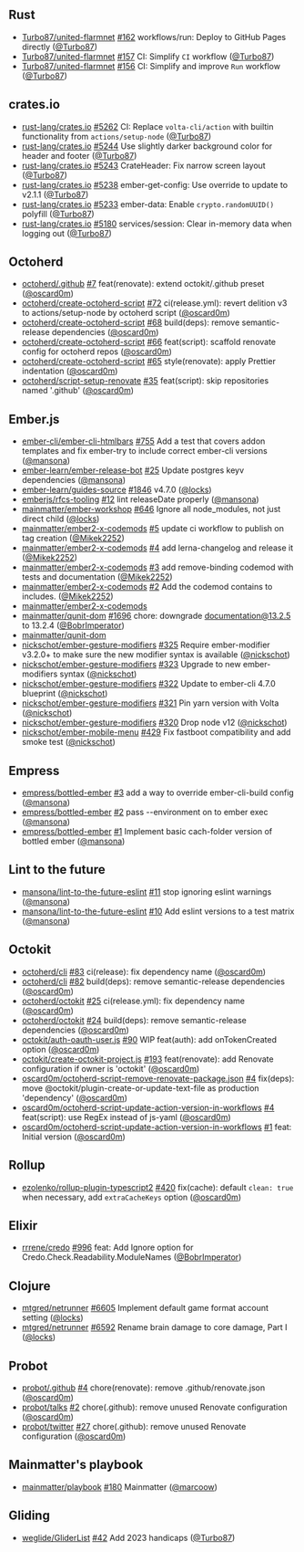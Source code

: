 ## Rust

- [Turbo87/united-flarmnet]
  [#162](https://github.com/Turbo87/united-flarmnet/pull/162) workflows/run:
  Deploy to GitHub Pages directly ([@Turbo87])
- [Turbo87/united-flarmnet]
  [#157](https://github.com/Turbo87/united-flarmnet/pull/157) CI: Simplify `CI`
  workflow ([@Turbo87])
- [Turbo87/united-flarmnet]
  [#156](https://github.com/Turbo87/united-flarmnet/pull/156) CI: Simplify and
  improve `Run` workflow ([@Turbo87])

## crates.io

- [rust-lang/crates.io]
  [#5262](https://github.com/rust-lang/crates.io/pull/5262) CI: Replace
  `volta-cli/action` with builtin functionality from `actions/setup-node`
  ([@Turbo87])
- [rust-lang/crates.io]
  [#5244](https://github.com/rust-lang/crates.io/pull/5244) Use slightly darker
  background color for header and footer ([@Turbo87])
- [rust-lang/crates.io]
  [#5243](https://github.com/rust-lang/crates.io/pull/5243) CrateHeader: Fix
  narrow screen layout ([@Turbo87])
- [rust-lang/crates.io]
  [#5238](https://github.com/rust-lang/crates.io/pull/5238) ember-get-config:
  Use override to update to v2.1.1 ([@Turbo87])
- [rust-lang/crates.io]
  [#5233](https://github.com/rust-lang/crates.io/pull/5233) ember-data: Enable
  `crypto.randomUUID()` polyfill ([@Turbo87])
- [rust-lang/crates.io]
  [#5180](https://github.com/rust-lang/crates.io/pull/5180) services/session:
  Clear in-memory data when logging out ([@Turbo87])

## Octoherd

- [octoherd/.github] [#7](https://github.com/octoherd/.github/pull/7)
  feat(renovate): extend octokit/.github preset ([@oscard0m])
- [octoherd/create-octoherd-script]
  [#72](https://github.com/octoherd/create-octoherd-script/pull/72)
  ci(release.yml): revert delition v3 to actions/setup-node by octoherd script
  ([@oscard0m])
- [octoherd/create-octoherd-script]
  [#68](https://github.com/octoherd/create-octoherd-script/pull/68) build(deps):
  remove semantic-release dependencies ([@oscard0m])
- [octoherd/create-octoherd-script]
  [#66](https://github.com/octoherd/create-octoherd-script/pull/66)
  feat(script): scaffold renovate config for octoherd repos ([@oscard0m])
- [octoherd/create-octoherd-script]
  [#65](https://github.com/octoherd/create-octoherd-script/pull/65)
  style(renovate): apply Prettier indentation ([@oscard0m])
- [octoherd/script-setup-renovate]
  [#35](https://github.com/octoherd/script-setup-renovate/pull/35) feat(script):
  skip repositories named '.github' ([@oscard0m])

## Ember.js

- [ember-cli/ember-cli-htmlbars]
  [#755](https://github.com/ember-cli/ember-cli-htmlbars/pull/755) Add a test
  that covers addon templates and fix ember-try to include correct ember-cli
  versions ([@mansona])
- [ember-learn/ember-release-bot]
  [#25](https://github.com/ember-learn/ember-release-bot/pull/25) Update
  postgres keyv dependencies ([@mansona])
- [ember-learn/guides-source]
  [#1846](https://github.com/ember-learn/guides-source/pull/1846) v4.7.0
  ([@locks])
- [emberjs/rfcs-tooling] [#12](https://github.com/emberjs/rfcs-tooling/pull/12)
  lint releaseDate properly ([@mansona])
- [mainmatter/ember-workshop]
  [#646](https://github.com/mainmatter/ember-workshop/pull/646) Ignore all
  node_modules, not just direct child ([@locks])
- [mainmatter/ember2-x-codemods]
  [#5](https://github.com/mainmatter/ember2-x-codemods/pull/5) update ci
  workflow to publish on tag creation ([@Mikek2252])
- [mainmatter/ember2-x-codemods]
  [#4](https://github.com/mainmatter/ember2-x-codemods/pull/4) add
  lerna-changelog and release it ([@Mikek2252])
- [mainmatter/ember2-x-codemods]
  [#3](https://github.com/mainmatter/ember2-x-codemods/pull/3) add
  remove-binding codemod with tests and documentation ([@Mikek2252])
- [mainmatter/ember2-x-codemods]
  [#2](https://github.com/mainmatter/ember2-x-codemods/pull/2) Add the codemod
  contains to includes. ([@Mikek2252])
- [mainmatter/ember2-x-codemods]
- [mainmatter/qunit-dom]
  [#1696](https://github.com/mainmatter/qunit-dom/pull/1696) chore: downgrade
  documentation@13.2.5 to 13.2.4 ([@BobrImperator])
- [mainmatter/qunit-dom]
- [nickschot/ember-gesture-modifiers]
  [#325](https://github.com/nickschot/ember-gesture-modifiers/pull/325) Require
  ember-modifier v3.2.0+ to make sure the new modifier syntax is available
  ([@nickschot])
- [nickschot/ember-gesture-modifiers]
  [#323](https://github.com/nickschot/ember-gesture-modifiers/pull/323) Upgrade
  to new ember-modifiers syntax ([@nickschot])
- [nickschot/ember-gesture-modifiers]
  [#322](https://github.com/nickschot/ember-gesture-modifiers/pull/322) Update
  to ember-cli 4.7.0 blueprint ([@nickschot])
- [nickschot/ember-gesture-modifiers]
  [#321](https://github.com/nickschot/ember-gesture-modifiers/pull/321) Pin yarn
  version with Volta ([@nickschot])
- [nickschot/ember-gesture-modifiers]
  [#320](https://github.com/nickschot/ember-gesture-modifiers/pull/320) Drop
  node v12 ([@nickschot])
- [nickschot/ember-mobile-menu]
  [#429](https://github.com/nickschot/ember-mobile-menu/pull/429) Fix fastboot
  compatibility and add smoke test ([@nickschot])

## Empress

- [empress/bottled-ember] [#3](https://github.com/empress/bottled-ember/pull/3)
  add a way to override ember-cli-build config ([@mansona])
- [empress/bottled-ember] [#2](https://github.com/empress/bottled-ember/pull/2)
  pass --environment on to ember exec ([@mansona])
- [empress/bottled-ember] [#1](https://github.com/empress/bottled-ember/pull/1)
  Implement basic cach-folder version of bottled ember ([@mansona])

## Lint to the future

- [mansona/lint-to-the-future-eslint]
  [#11](https://github.com/mansona/lint-to-the-future-eslint/pull/11) stop
  ignoring eslint warnings ([@mansona])
- [mansona/lint-to-the-future-eslint]
  [#10](https://github.com/mansona/lint-to-the-future-eslint/pull/10) Add eslint
  versions to a test matrix ([@mansona])

## Octokit

- [octoherd/cli] [#83](https://github.com/octoherd/cli/pull/83) ci(release): fix
  dependency name ([@oscard0m])
- [octoherd/cli] [#82](https://github.com/octoherd/cli/pull/82) build(deps):
  remove semantic-release dependencies ([@oscard0m])
- [octoherd/octokit] [#25](https://github.com/octoherd/octokit/pull/25)
  ci(release.yml): fix dependency name ([@oscard0m])
- [octoherd/octokit] [#24](https://github.com/octoherd/octokit/pull/24)
  build(deps): remove semantic-release dependencies ([@oscard0m])
- [octokit/auth-oauth-user.js]
  [#90](https://github.com/octokit/auth-oauth-user.js/pull/90) WIP feat(auth):
  add onTokenCreated option ([@oscard0m])
- [octokit/create-octokit-project.js]
  [#193](https://github.com/octokit/create-octokit-project.js/pull/193)
  feat(renovate): add Renovate configuration if owner is 'octokit' ([@oscard0m])
- [oscard0m/octoherd-script-remove-renovate-package.json]
  [#4](https://github.com/oscard0m/octoherd-script-remove-renovate-package.json/pull/4)
  fix(deps): move @octokit/plugin-create-or-update-text-file as production
  'dependency' ([@oscard0m])
- [oscard0m/octoherd-script-update-action-version-in-workflows]
  [#4](https://github.com/oscard0m/octoherd-script-update-action-version-in-workflows/pull/4)
  feat(script): use RegEx instead of js-yaml ([@oscard0m])
- [oscard0m/octoherd-script-update-action-version-in-workflows]
  [#1](https://github.com/oscard0m/octoherd-script-update-action-version-in-workflows/pull/1)
  feat: Initial version ([@oscard0m])

## Rollup

- [ezolenko/rollup-plugin-typescript2]
  [#420](https://github.com/ezolenko/rollup-plugin-typescript2/pull/420)
  fix(cache): default `clean: true` when necessary, add `extraCacheKeys` option
  ([@oscard0m])

## Elixir

- [rrrene/credo] [#996](https://github.com/rrrene/credo/pull/996) feat: Add
  Ignore option for Credo.Check.Readability.ModuleNames ([@BobrImperator])

## Clojure

- [mtgred/netrunner] [#6605](https://github.com/mtgred/netrunner/pull/6605)
  Implement default game format account setting ([@locks])
- [mtgred/netrunner] [#6592](https://github.com/mtgred/netrunner/pull/6592)
  Rename brain damage to core damage, Part I ([@locks])

## Probot

- [probot/.github] [#4](https://github.com/probot/.github/pull/4)
  chore(renovate): remove .github/renovate.json ([@oscard0m])
- [probot/talks] [#2](https://github.com/probot/talks/pull/2) chore(.github):
  remove unused Renovate configuration ([@oscard0m])
- [probot/twitter] [#27](https://github.com/probot/twitter/pull/27)
  chore(.github): remove unused Renovate configuration ([@oscard0m])

## Mainmatter's playbook

- [mainmatter/playbook] [#180](https://github.com/mainmatter/playbook/pull/180)
  Mainmatter ([@marcoow])

## Gliding

- [weglide/GliderList] [#42](https://github.com/weglide/GliderList/pull/42) Add
  2023 handicaps ([@Turbo87])

[@bobrimperator]: https://github.com/BobrImperator
[@mikek2252]: https://github.com/Mikek2252
[@turbo87]: https://github.com/Turbo87
[@locks]: https://github.com/locks
[@mansona]: https://github.com/mansona
[@marcoow]: https://github.com/marcoow
[@nickschot]: https://github.com/nickschot
[@oscard0m]: https://github.com/oscard0m
[@pichfl]: https://github.com/pichfl
[turbo87/united-flarmnet]: https://github.com/Turbo87/united-flarmnet
[ember-cli/ember-cli-htmlbars]: https://github.com/ember-cli/ember-cli-htmlbars
[ember-learn/ember-release-bot]:
  https://github.com/ember-learn/ember-release-bot
[ember-learn/ember-website]: https://github.com/ember-learn/ember-website
[ember-learn/guides-source]: https://github.com/ember-learn/guides-source
[emberjs/rfcs-tooling]: https://github.com/emberjs/rfcs-tooling
[empress/bottled-ember]: https://github.com/empress/bottled-ember
[erlef/website]: https://github.com/erlef/website
[ezolenko/rollup-plugin-typescript2]:
  https://github.com/ezolenko/rollup-plugin-typescript2
[mainmatter/ast-workshop]: https://github.com/mainmatter/ast-workshop
[mainmatter/breethe-client]: https://github.com/mainmatter/breethe-client
[mainmatter/breethe-server]: https://github.com/mainmatter/breethe-server
[mainmatter/ember-error-route]: https://github.com/mainmatter/ember-error-route
[mainmatter/ember-hbs-minifier]:
  https://github.com/mainmatter/ember-hbs-minifier
[mainmatter/ember-hotspots]: https://github.com/mainmatter/ember-hotspots
[mainmatter/ember-intl-analyzer]:
  https://github.com/mainmatter/ember-intl-analyzer
[mainmatter/ember-promise-modals]:
  https://github.com/mainmatter/ember-promise-modals
[mainmatter/ember-simple-auth]: https://github.com/mainmatter/ember-simple-auth
[mainmatter/ember-test-selectors]:
  https://github.com/mainmatter/ember-test-selectors
[mainmatter/ember-workshop]: https://github.com/mainmatter/ember-workshop
[mainmatter/ember2-x-codemods]: https://github.com/mainmatter/ember2-x-codemods
[mainmatter/eslint-plugin-ember-concurrency]:
  https://github.com/mainmatter/eslint-plugin-ember-concurrency
[mainmatter/eslint-plugin-qunit-dom]:
  https://github.com/mainmatter/eslint-plugin-qunit-dom
[mainmatter/playbook]: https://github.com/mainmatter/playbook
[mainmatter/qunit-dom-codemod]: https://github.com/mainmatter/qunit-dom-codemod
[mainmatter/qunit-dom]: https://github.com/mainmatter/qunit-dom
[mainmatter/renovate-config]: https://github.com/mainmatter/renovate-config
[mainmatter/testem-gitlab-reporter]:
  https://github.com/mainmatter/testem-gitlab-reporter
[mainmatter/who-ran-me]: https://github.com/mainmatter/who-ran-me
[mansona/chris.manson.ie]: https://github.com/mansona/chris.manson.ie
[mansona/lint-to-the-future-eslint]:
  https://github.com/mansona/lint-to-the-future-eslint
[mtgred/netrunner]: https://github.com/mtgred/netrunner
[nickschot/ember-gesture-modifiers]:
  https://github.com/nickschot/ember-gesture-modifiers
[nickschot/ember-mobile-menu]: https://github.com/nickschot/ember-mobile-menu
[octoherd/.github]: https://github.com/octoherd/.github
[octoherd/cli]: https://github.com/octoherd/cli
[octoherd/create-octoherd-script]:
  https://github.com/octoherd/create-octoherd-script
[octoherd/octokit]: https://github.com/octoherd/octokit
[octoherd/script-setup-renovate]:
  https://github.com/octoherd/script-setup-renovate
[octokit/auth-oauth-user.js]: https://github.com/octokit/auth-oauth-user.js
[octokit/create-octokit-project.js]:
  https://github.com/octokit/create-octokit-project.js
[oscard0m/octoherd-script-remove-renovate-package.json]:
  https://github.com/oscard0m/octoherd-script-remove-renovate-package.json
[oscard0m/octoherd-script-update-action-version-in-workflows]:
  https://github.com/oscard0m/octoherd-script-update-action-version-in-workflows
[probot/.github]: https://github.com/probot/.github
[probot/talks]: https://github.com/probot/talks
[probot/twitter]: https://github.com/probot/twitter
[rrrene/credo]: https://github.com/rrrene/credo
[rust-lang/crates.io]: https://github.com/rust-lang/crates.io
[starbelly/erlang-companies]: https://github.com/starbelly/erlang-companies
[weglide/gliderlist]: https://github.com/weglide/GliderList
